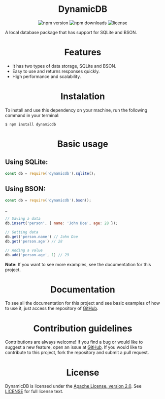 <h1 align="center">DynamicDB</h1>

<p align="center">
  <img src="https://img.shields.io/npm/v/dynamicdb.svg" alt="npm version">
  <img src="https://img.shields.io/npm/dt/dynamicdb.svg" alt="npm downloads">
  <img src="https://img.shields.io/github/license/emptydev1/dynamicdb.svg" alt="license">
</p>

<p>A local database package that has support for SQLite and BSON.</p>

<h1 align="center">Features</h1>

- It has two types of data storage, SQLite and BSON.
- Easy to use and returns responses quickly.
- High performance and scalability.

<h1 align="center">Instalation</h1>

<p>To install and use this dependency on your machine, run the following command in your terminal:</p>

```
$ npm install dynamicdb
```

<h1 align="center">Basic usage</h1>

<h2>Using SQLite:</h2>

```js
const db = require('dynamicdb').sqlite();
```

<h2>Using BSON:</h2>

```js
const db = require('dynamicdb').bson();
```

_

```js
// Saving a data
db.insert('person', { name: 'John Doe', age: 28 });

// Getting data
db.get('person.name') // John Doe
db.get('person.age') // 28

// Adding a value
db.add('person.age', 1) // 29
```

**Note:** If you want to see more examples, see the documentation for this project.

<h1 align="center">Documentation</h1>

<p>To see all the documentation for this project and see basic examples of how to use it, just access the repository of <o><a href="https://github.com/emptydev1/dynamicdb/blob/master/docs">GitHub</a></o>.</p>

<h1 align="center">Contribution guidelines</h1>

<p>Contributions are always welcome! If you find a bug or would like to suggest a new feature, open an issue at<o> <a href="https://github.com/emptydev1/dynamicdb/issues">GitHub</a></o>. If you would like to contribute to this project, fork the repository and submit a pull request.</p>

<h1 align="center">License</h1>

<p>DynamicDB is licensed under the <a href="https://www.apache.org/licenses/LICENSE-2.0">Apache License, version 2.0</a>. See <a href="https://github.com/emptydev1/dynamicdb/blob/main/LICENSE">LICENSE</a> for full license text.</p>
